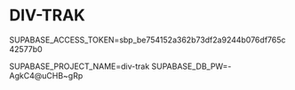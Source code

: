 # DIV-TRAK

SUPABASE_ACCESS_TOKEN=sbp_be754152a362b73df2a9244b076df765c42577b0


SUPABASE_PROJECT_NAME=div-trak
SUPABASE_DB_PW=-AgkC4@uCHB~gRp
